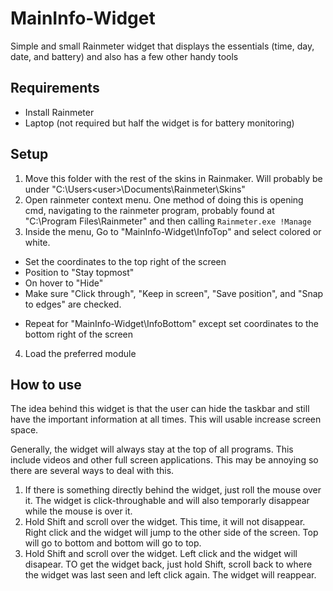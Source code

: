 # MainInfo-Widget
Simple and small Rainmeter widget that displays the essentials (time, day, date, and battery) and also has a few other handy tools

## Requirements
- Install Rainmeter
- Laptop (not required but half the widget is for battery monitoring)

## Setup
1. Move this folder with the rest of the skins in Rainmaker. Will probably be under "C:\Users\<user>\Documents\Rainmeter\Skins"
2. Open rainmeter context menu. One method of doing this is opening cmd, navigating to the rainmeter program, probably found at "C:\Program Files\Rainmeter" and then calling `Rainmeter.exe !Manage`
3. Inside the menu, Go to "MainInfo-Widget\InfoTop" and select colored or white.
  - Set the coordinates to the top right of the screen
  - Position to "Stay topmost"
  - On hover to "Hide"
  - Make sure "Click through", "Keep in screen", "Save position", and "Snap to edges" are checked.
  * Repeat for "MainInfo-Widget\InfoBottom" except set coordinates to the bottom right of the screen
4. Load the preferred module

## How to use
The idea behind this widget is that the user can hide the taskbar and still have the important information at all times. This will usable increase screen space.

Generally, the widget will always stay at the top of all programs. This include videos and other full screen applications. This may be annoying so there are several ways to deal with this.
1. If there is something directly behind the widget, just roll the mouse over it. The widget is click-throughable and will also temporarly disappear while the mouse is over it.
2. Hold Shift and scroll over the widget. This time, it will not disappear. Right click and the widget will jump to the other side of the screen. Top will go to bottom and bottom will go to top.
3. Hold Shift and scroll over the widget. Left click and the widget will disapear. TO get the widget back, just hold Shift, scroll back to where the widget was last seen and left click again. The widget will reappear.
